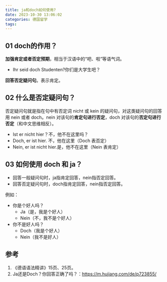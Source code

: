 ```yaml
---
title: ja和doch如何使用?
date: 2023-10-30 13:06:02
categories: 德国留学
tags:
---
```


## 01 doch的作用？

**加强肯定或者否定预期**，相当于汉语中的“吧、啦”等语气词。

- Ihr seid doch Studenten?你们是大学生吧？

**回答否定疑问句**。表示肯定。

## 02 什么是否定疑问句？

否定疑问句就是指在句中有否定词 nicht 或 kein 的疑问句，对这类疑问句的回答用 nein 或者 doch。nein 对该句的**肯定句进行否定**，doch 对该句的**否定句进行否定**（和中文思维相反）。

- Ist er nicht hier？不，他不在这里吗？
- Doch, er ist hier. 不，他在这里（Doch 表否定）
- Nein, er ist nicht hier.是，他不在这里（Nein 表肯定）

## 03 如何使用 doch 和 ja？

- 回答一般疑问句时，ja指肯定回答，nein指否定回答。
- 回答否定疑问句时，doch指肯定回答，nein指否定回答。

例如：

- 你是个好人吗？
  - Ja（是，我是个好人）
  - Nein（不，我不是个好人）
- 你不是好人吗？
  - Doch（我是个好人）
  - Nein（我不是好人）

## 参考

1. 《德语语法精讲》15页、25页。
1. Ja还是Doch？你回答正确了吗？：https://m.hujiang.com/de/p723855/